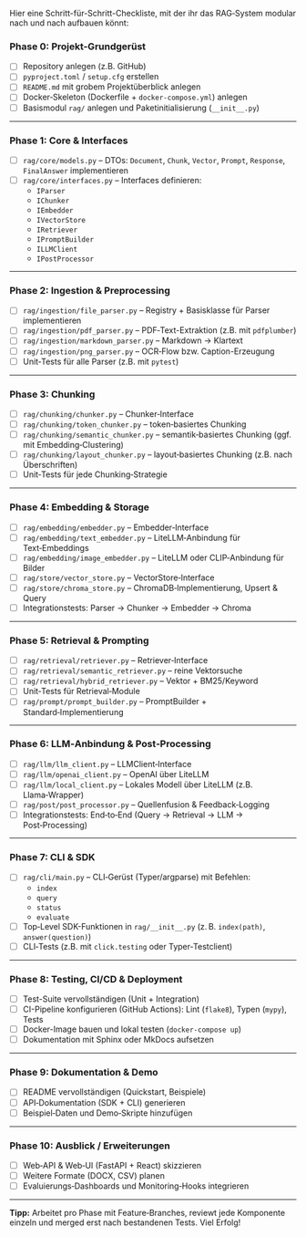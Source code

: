 Hier eine Schritt-für-Schritt-Checkliste, mit der ihr das RAG‑System modular nach und nach aufbauen könnt:

### Phase 0: Projekt-Grundgerüst  
- [ ] Repository anlegen (z.B. GitHub)  
- [ ] `pyproject.toml` / `setup.cfg` erstellen  
- [ ] `README.md` mit grobem Projektüberblick anlegen  
- [ ] Docker‑Skeleton (Dockerfile + `docker-compose.yml`) anlegen  
- [ ] Basismodul `rag/` anlegen und Paketinitialisierung (`__init__.py`)  

---

### Phase 1: Core & Interfaces  
- [ ] `rag/core/models.py` – DTOs: `Document`, `Chunk`, `Vector`, `Prompt`, `Response`, `FinalAnswer` implementieren  
- [ ] `rag/core/interfaces.py` – Interfaces definieren:  
  - `IParser`  
  - `IChunker`  
  - `IEmbedder`  
  - `IVectorStore`  
  - `IRetriever`  
  - `IPromptBuilder`  
  - `ILLMClient`  
  - `IPostProcessor`  

---

### Phase 2: Ingestion & Preprocessing  
- [ ] `rag/ingestion/file_parser.py` – Registry + Basisklasse für Parser implementieren  
- [ ] `rag/ingestion/pdf_parser.py` – PDF‑Text-Extraktion (z.B. mit `pdfplumber`)  
- [ ] `rag/ingestion/markdown_parser.py` – Markdown → Klartext  
- [ ] `rag/ingestion/png_parser.py` – OCR‑Flow bzw. Caption-Erzeugung  
- [ ] Unit‑Tests für alle Parser (z.B. mit `pytest`)  

---

### Phase 3: Chunking  
- [ ] `rag/chunking/chunker.py` – Chunker‑Interface  
- [ ] `rag/chunking/token_chunker.py` – token‑basiertes Chunking  
- [ ] `rag/chunking/semantic_chunker.py` – semantik‑basiertes Chunking (ggf. mit Embedding‑Clustering)  
- [ ] `rag/chunking/layout_chunker.py` – layout‑basiertes Chunking (z.B. nach Überschriften)  
- [ ] Unit‑Tests für jede Chunking‑Strategie  

---

### Phase 4: Embedding & Storage  
- [ ] `rag/embedding/embedder.py` – Embedder‑Interface  
- [ ] `rag/embedding/text_embedder.py` – LiteLLM‑Anbindung für Text‑Embeddings  
- [ ] `rag/embedding/image_embedder.py` – LiteLLM oder CLIP‑Anbindung für Bilder  
- [ ] `rag/store/vector_store.py` – VectorStore‑Interface  
- [ ] `rag/store/chroma_store.py` – ChromaDB‑Implementierung, Upsert & Query  
- [ ] Integrationstests: Parser → Chunker → Embedder → Chroma  

---

### Phase 5: Retrieval & Prompting  
- [ ] `rag/retrieval/retriever.py` – Retriever‑Interface  
- [ ] `rag/retrieval/semantic_retriever.py` – reine Vektorsuche  
- [ ] `rag/retrieval/hybrid_retriever.py` – Vektor + BM25/Keyword  
- [ ] Unit‑Tests für Retrieval‑Module  
- [ ] `rag/prompt/prompt_builder.py` – PromptBuilder + Standard‑Implementierung  

---

### Phase 6: LLM‑Anbindung & Post‑Processing  
- [ ] `rag/llm/llm_client.py` – LLMClient‑Interface  
- [ ] `rag/llm/openai_client.py` – OpenAI über LiteLLM  
- [ ] `rag/llm/local_client.py` – Lokales Modell über LiteLLM (z.B. Llama‑Wrapper)  
- [ ] `rag/post/post_processor.py` – Quellenfusion & Feedback‑Logging  
- [ ] Integrationstests: End‑to‑End (Query → Retrieval → LLM → Post‑Processing)  

---

### Phase 7: CLI & SDK  
- [ ] `rag/cli/main.py` – CLI‑Gerüst (Typer/argparse) mit Befehlen:  
  - `index`  
  - `query`  
  - `status`  
  - `evaluate`  
- [ ] Top‑Level SDK-Funktionen in `rag/__init__.py` (z. B. `index(path)`, `answer(question)`)  
- [ ] CLI‑Tests (z.B. mit `click.testing` oder Typer‑Testclient)  

---

### Phase 8: Testing, CI/CD & Deployment  
- [ ] Test-Suite vervollständigen (Unit + Integration)  
- [ ] CI-Pipeline konfigurieren (GitHub Actions): Lint (`flake8`), Typen (`mypy`), Tests  
- [ ] Docker-Image bauen und lokal testen (`docker-compose up`)  
- [ ] Dokumentation mit Sphinx oder MkDocs aufsetzen  

---

### Phase 9: Dokumentation & Demo  
- [ ] README vervollständigen (Quickstart, Beispiele)  
- [ ] API‑Dokumentation (SDK + CLI) generieren  
- [ ] Beispiel‑Daten und Demo‑Skripte hinzufügen  

---

### Phase 10: Ausblick / Erweiterungen  
- [ ] Web‑API & Web‑UI (FastAPI + React) skizzieren  
- [ ] Weitere Formate (DOCX, CSV) planen  
- [ ] Evaluierungs‑Dashboards und Monitoring‑Hooks integrieren  

---  
**Tipp:** Arbeitet pro Phase mit Feature‑Branches, reviewt jede Komponente einzeln und merged erst nach bestandenen Tests. Viel Erfolg!